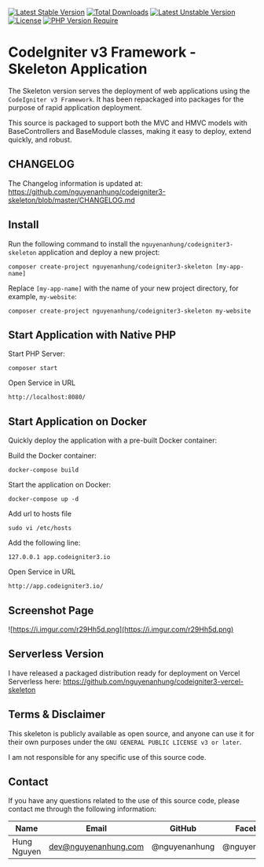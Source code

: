 [![Latest Stable Version](http://poser.pugx.org/nguyenanhung/codeigniter3-skeleton/v)](https://packagist.org/packages/nguyenanhung/codeigniter3-skeleton) [![Total Downloads](http://poser.pugx.org/nguyenanhung/codeigniter3-skeleton/downloads)](https://packagist.org/packages/nguyenanhung/codeigniter3-skeleton) [![Latest Unstable Version](http://poser.pugx.org/nguyenanhung/codeigniter3-skeleton/v/unstable)](https://packagist.org/packages/nguyenanhung/codeigniter3-skeleton) [![License](http://poser.pugx.org/nguyenanhung/codeigniter3-skeleton/license)](https://packagist.org/packages/nguyenanhung/codeigniter3-skeleton) [![PHP Version Require](http://poser.pugx.org/nguyenanhung/codeigniter3-skeleton/require/php)](https://packagist.org/packages/nguyenanhung/codeigniter3-skeleton)

# CodeIgniter v3 Framework - Skeleton Application

The Skeleton version serves the deployment of web applications using the `CodeIgniter v3 Framework`. It has been
repackaged into packages for the purpose of rapid application deployment.

This source is packaged to support both the MVC and HMVC models with BaseControllers and BaseModule classes, making it
easy to deploy, extend quickly, and robust.

## CHANGELOG

The Changelog information is updated at: https://github.com/nguyenanhung/codeigniter3-skeleton/blob/master/CHANGELOG.md

## Install

Run the following command to install the `nguyenanhung/codeigniter3-skeleton` application and deploy a new
project:

```shell
composer create-project nguyenanhung/codeigniter3-skeleton [my-app-name]
```

Replace `[my-app-name]` with the name of your new project directory, for example, `my-website`:

```shell
composer create-project nguyenanhung/codeigniter3-skeleton my-website
```

## Start Application with Native PHP

Start PHP Server:

```shell
composer start
```

Open Service in URL

```shell
http://localhost:8080/
```

## Start Application on Docker

Quickly deploy the application with a pre-built Docker container:

Build the Docker container:

```shell
docker-compose build
```

Start the application on Docker:

```shell
docker-compose up -d
```

Add url to hosts file

```shell
sudo vi /etc/hosts
```

Add the following line:

```shell
127.0.0.1 app.codeigniter3.io
```

Open Service in URL

```shell
http://app.codeigniter3.io/
```

## Screenshot Page

![https://i.imgur.com/r29Hh5d.png](https://i.imgur.com/r29Hh5d.png)

## Serverless Version

I have released a packaged distribution ready for deployment on Vercel Serverless
here: https://github.com/nguyenanhung/codeigniter3-vercel-skeleton

## Terms & Disclaimer

This skeleton is publicly available as open source, and anyone can use it for their own purposes under
the `GNU GENERAL PUBLIC LICENSE v3 or later`.

I am not responsible for any specific use of this source code.

## Contact

If you have any questions related to the use of this source code, please contact me through the following information:

| Name        | Email                | GitHub        | Facebook      |
|-------------|----------------------|---------------|---------------|
| Hung Nguyen | dev@nguyenanhung.com | @nguyenanhung | @nguyenanhung |
